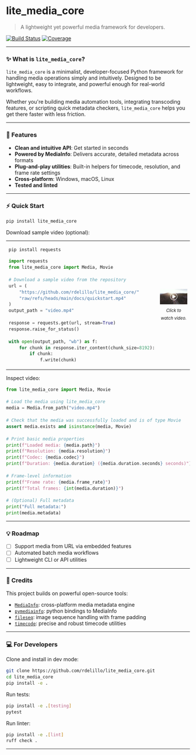 # lite_media_core

> A lightweight yet powerful media framework for developers.

[![Build Status](https://github.com/rdelillo/lite_media_core/actions/workflows/run_tests.yml/badge.svg)](https://github.com/rdelillo/lite_media_core/actions/workflows/run_tests.yml)
[![Coverage](https://codecov.io/gh/rdelillo/lite_media_core/branch/main/graph/badge.svg)](https://codecov.io/gh/rdelillo/lite_media_core)

---

### ✨ What is `lite_media_core`?

`lite_media_core` is a minimalist, developer-focused Python framework for handling media operations simply and intuitively. Designed to be lightweight, easy to integrate, and powerful enough for real-world workflows.

Whether you're building media automation tools, integrating transcoding features, or scripting quick metadata checkers, `lite_media_core` helps you get there faster with less friction.

---

### 🌟 Features

- **Clean and intuitive API**: Get started in seconds
- **Powered by MediaInfo**: Delivers accurate, detailed metadata across formats
- **Plug-and-play utilities**: Built-in helpers for timecode, resolution, and frame rate settings
- **Cross-platform**: Windows, macOS, Linux
- **Tested and linted**

---

### ⚡ Quick Start

```bash
pip install lite_media_core
```

Download sample video (optional):
<table border="0" cellspacing="0" cellpadding="0" style="border: none;">
<tr>
<td width="50%">

```bash
pip install requests
```

```python
import requests
from lite_media_core import Media, Movie

# Download a sample video from the repository
url = (
    "https://github.com/rdelillo/lite_media_core/"
    "raw/refs/heads/main/docs/quickstart.mp4"
)
output_path = "video.mp4"

response = requests.get(url, stream=True)
response.raise_for_status()

with open(output_path, "wb") as f:
    for chunk in response.iter_content(chunk_size=8192):
        if chunk:
            f.write(chunk)
```

</td>
<td width="75%" align="center">
    <a href="docs/quickstart.mp4"> <img src="docs/quickstart_placeholder.jpeg" alt="Example video preview" width="100%"> </a> <sub><i>Click to watch video.</i></sub>
</td>
</tr>
</table>

Inspect video:
```python
from lite_media_core import Media, Movie

# Load the media using lite_media_core
media = Media.from_path("video.mp4")

# Check that the media was successfully loaded and is of type Movie
assert media.exists and isinstance(media, Movie)

# Print basic media properties
print(f"Loaded media: {media.path}")
print(f"Resolution: {media.resolution}")
print(f"Codec: {media.codec}")
print(f"Duration: {media.duration} ({media.duration.seconds} seconds)")

# Frame-level information
print(f"Frame rate: {media.frame_rate}")
print(f"Total frames: {int(media.duration)}")

# (Optional) Full metadata
print("Full metadata:")
print(media.metadata)
```

---

### 💡 Roadmap

- [ ] Support media from URL via embedded features
- [ ] Automated batch media workflows
- [ ] Lightweight CLI or API utilities

---

### 🎁 Credits

This project builds on powerful open-source tools:

* [`MediaInfo`](https://mediaarea.net/en/MediaInfo): cross-platform media metadata engine
* [`pymediainfo`](https://github.com/sbraz/pymediainfo): python bindings to MediaInfo
* [`fileseq`](https://github.com/justinfx/fileseq): image sequence handling with frame padding
* [`timecode`](https://github.com/eoyilmaz/timecode): precise and robust timecode utilities

---

### 💻 For Developers


Clone and install in dev mode:

```bash
git clone https://github.com/rdelillo/lite_media_core.git
cd lite_media_core
pip install -e .
```

Run tests:
```bash
pip install -e .[testing]
pytest
```

Run linter:
```bash
pip install -e .[lint]
ruff check .
```

---




